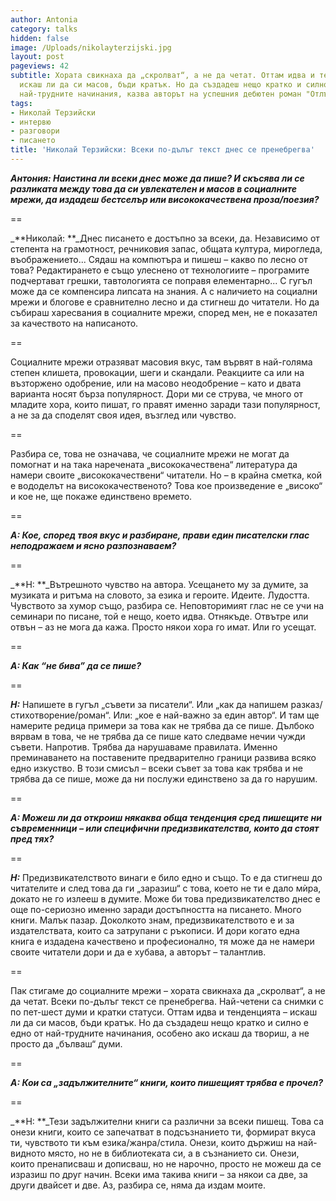 ```yaml
---
author: Antonia
category: talks
hidden: false
image: /Uploads/nikolayterzijski.jpg
layout: post
pageviews: 42
subtitle: Хората свикнаха да „скролват“, а не да четат. Оттам идва и тенденцията –
  искаш ли да си масов, бъди кратък. Но да създадеш нещо кратко и силно е едно от
  най-трудните начинания, казва авторът на успешния дебютен роман "Отлъчване"
tags:
- Николай Терзийски
- интервю
- разговори
- писането
title: 'Николай Терзийски: Всеки по-дълъг текст днес се пренебрегва'
---
```


_**Антония: Наистина ли всеки днес може  да пише? И скъсява ли се разликата между това да си увлекателен и масов в социалните мрежи, да издадеш бестселър или висококачествена проза/поезия?**_

\==

_**Николай: **_Днес писането е достъпно за всеки, да. Независимо от степента на грамотност, речниковия запас, общата култура, мирогледа, въображението... Сядаш на компютъра и пишеш – какво по лесно от това? Редактирането е също улеснено от технологиите – програмите подчертават грешки, тавтологията се поправя елементарно... С гугъл може да се компенсира липсата на знания. А с наличието на социални мрежи и блогове е сравнително лесно и да стигнеш до читатели. Но да събираш харесвания в социалните мрежи, според мен, не е показател за качеството на написаното.

\==

Социалните мрежи отразяват масовия вкус, там вървят в най-голяма степен клишета, провокации, шеги и скандали. Реакциите са или на възторжено одобрение, или на масово неодобрение – като и двата варианта носят бърза популярност. Дори ми се струва, че много от младите хора, които пишат, го правят именно заради тази популярност, а не за да споделят своя идея, възглед или чувство.

\==

Разбира се, това не означава, че социалните мрежи не могат да помогнат и на така наречената „висококачествена“ литература да намери своите „висококачествени“ читатели. Но – в крайна сметка, кой е вододелът на висококачественото? Това кое произведение е „високо“ и кое не, ще покаже единствено времето.

\==

_**А: Кое, според твоя вкус и разбиране, прави един писателски глас неподражаем и ясно разпознаваем?**_

\==

_**Н: **_Вътрешното чувство на автора. Усещането му за думите, за музиката и ритъма на словото, за езика и героите. Идеите. Лудостта. Чувството за хумор също, разбира се. Неповторимият глас не се учи на семинари по писане, той е нещо, което идва. Отнякъде. Отвътре или отвън – аз не мога да кажа. Просто някои хора го имат. Или го усещат. 

\==

_**А: Как “не бива” да се пише?**_

\==

_**Н:**_ Напишете в гугъл „съвети за писатели“. Или „как да напишем разказ/стихотворение/роман“. Или: „кое е най-важно за един автор“. И там ще намерите редица примери за това как не трябва да се пише. Дълбоко вярвам в това, че не трябва да се пише като следваме нечии чужди съвети. Напротив. Трябва да нарушаваме правилата. Именно преминаването на поставените предварително граници развива всяко едно изкуство. В този смисъл – всеки съвет за това как трябва и не трябва да се пише, може да ни послужи единствено за да го нарушим.

\==

_**А: Можеш ли да откроиш някаква обща тенденция сред пишещите ни съвременници – или специфични предизвикателства, които да стоят пред тях?**_

\==

_**Н:**_ Предизвикателството винаги е било едно и също. То е да стигнеш до читателите и след това да ги „заразиш“ с това, което не ти е дало мѝра, докато не го излееш в думите. Може би това предизвикателство днес е още по-сериозно именно заради достъпността на писането. Много книги. Малък пазар. Доколкото знам, предизвикателството е и за издателствата, които са затрупани с ръкописи. И дори когато една книга е издадена качествено и професионално, тя може да не намери своите читатели дори и да е хубава, а авторът – талантлив.

\==

Пак стигаме до социалните мрежи – хората свикнаха да „скролват“, а не да четат. Всеки по-дълъг текст се пренебрегва. Най-четени са снимки с по пет-шест думи и кратки статуси. Оттам идва и тенденцията – искаш ли да си масов, бъди кратък. Но да създадеш нещо кратко и силно е едно от най-трудните начинания, особено ако искаш да твориш, а не просто да „бълваш“ думи.

\==

_**А:  Кои са „задължителните“ книги, които пишещият трябва е прочел?**_

\==

_**Н: **_Тези задължителни книги са различни за всеки пишещ. Това са онези книги, които се запечатват в подсъзнанието ти, формират вкуса ти, чувството ти към езика/жанра/стила. Онези, които държиш на най-видното място, но не в библиотеката си, а в съзнанието си. Онези, които пренаписваш и дописваш, но не нарочно, просто не можеш да се изразиш по друг начин. Всеки има такива книги – за някои са две, за други двайсет и две. Аз, разбира се, няма да издам моите.